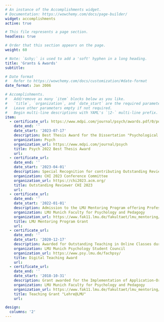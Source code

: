 ```yaml
---
# An instance of the Accomplishments widget.
# Documentation: https://wowchemy.com/docs/page-builder/
widget: accomplishments
active: true

# This file represents a page section.
headless: true

# Order that this section appears on the page.
weight: 60

# Note: `&shy;` is used to add a 'soft' hyphen in a long heading.
title: 'Grants & Awards'
subtitle:

# Date format
#   Refer to https://wowchemy.com/docs/customization/#date-format
date_format: Jan 2006

# Accomplishments.
#   Add/remove as many `item` blocks below as you like.
#   `title`, `organization`, and `date_start` are the required parameters.
#   Leave other parameters empty if not required.
#   Begin multi-line descriptions with YAML's `|2-` multi-line prefix.
item:
  - certificate_url: https://www.mdpi.com/journal/psych/awards.pdf/0/pdf_343_2022_1_award_64b0f3e283b64.pdf
    date_end: ''
    date_start: '2023-07-17'
    description: Best Thesis Award for the Dissertation "Psychological Underpinnings of Communication Channel Choice in Socio-Emotional Contexts"
    organization: Psych
    organization_url: https://www.mdpi.com/journal/psych
    title: Psych 2022 Best Thesis Award
    url:
  - certificate_url:
    date_end: ''
    date_start: '2023-04-01'
    description: Special Recognition for contributing Outstanding Reviews for the premier international conference of Human-Computer Interaction
    organization: CHI 2023 Conference Committee
    organization_url: https://chi2023.acm.org/
    title: Outstanding Reviewer CHI 2023
    url:
  - certificate_url:
    date_end: ''
    date_start: '2022-01-01'
    description: Admission to the LMU Mentoring Program offering Professional and Financial Support for Researchers in Early Career Stages
    organization: LMU Munich Faculty for Psychology and Pedagogy
    organization_url: https://www.fak11.lmu.de/fakultaet/lmu_mentoring/index.html
    title: LMU Mentoring Program Grant
    url:
  - certificate_url:
    date_end: ''
    date_start: '2020-12-17'
    description: Awarded for Outstanding Teaching in Online Classes during the Corona Pandemic
    organization: LMU Munich Psychology Student Council
    organization_url: https://www.psy.lmu.de/fachpsy/
    title: Digital Teaching Award
    url:
  - certificate_url:
    date_end: ''
    date_start: '2018-10-31'
    description: Grant awarded for the Implementation of Application-Oriented Teaching Projects
    organization: LMU Munich Faculty for Psychology and Pedagogy 
    organization_url: https://www.fak11.lmu.de/fakultaet/lmu_mentoring/index.html
    title: Teaching Grant "Lehre@LMU"
    url:

design:
  columns: '2'
---
```

